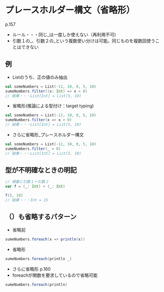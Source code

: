 # プレースホルダー構文（省略形）
p.157

- ルール・・・同じ_は一度しか使えない（再利用不可)
- 引数１の_、引数２の_という複数使い分けは可能。同じものを複数回使うことはできない

## 例
- Listのうち、正の値のみ抽出
```scala
val someNumbers = List(-11, 10, 0, 5, 10)
sumeNumbers.filter((x: Int) => x > 0)
// 結果・・・List[Int] = List(5, 10)
```

- 省略形(推論による型付け：target typing)
```scala
val someNumbers = List(-11, 10, 0, 5, 10)
sumeNumbers.filter(x => x > 0)
// 結果・・・List[Int] = List(5, 10)
```

- さらに省略形_プレースホルダー構文
```scala
val someNumbers = List(-11, 10, 0, 5, 10)
sumeNumbers.filter(_ > 0)
// 結果・・・List[Int] = List(5, 10)
```

## 型が不明確なときの明記

```scala
// 順番に引数１＋引数２
var f = (_: Int) + (_: Int)

f(5, 10)
// 結果・・・Int = 15

```

## （）も省略するパターン

- 省略前
```scala
sumeNumbers.foreach(x => println(x))
```

- 省略形
```scala
sumeNumbers.foreach(println _)
```


- さらに省略形 p.160
- foreachが関数を要求しているので省略可能
```scala
sumeNumbers.foreach(println)
```
